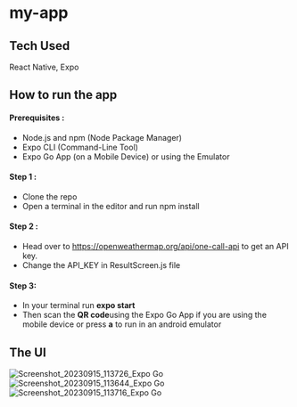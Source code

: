 # my-app
## Tech Used
React Native, Expo

## How to run the app
#### Prerequisites :
* Node.js and npm (Node Package Manager)
* Expo CLI (Command-Line Tool)
* Expo Go App (on a Mobile Device) or using the Emulator

#### Step 1 :
* Clone the repo
* Open a terminal in the editor and run npm install

#### Step 2 :
* Head over to  https://openweathermap.org/api/one-call-api to get an API key.
* Change the API_KEY in ResultScreen.js file

#### Step 3:
* In your terminal run **expo start**
* Then scan the **QR code**using the Expo Go App if you are using the mobile device or press **a** to run in an 
  android emulator

## The UI
![Screenshot_20230915_113726_Expo Go](https://github.com/pasansee/my-app/assets/73629170/cada1cb0-d60e-4be7-9dc5-cddbaeb75ea1)
![Screenshot_20230915_113644_Expo Go](https://github.com/pasansee/my-app/assets/73629170/53c35406-b913-40a7-a568-2436d1b0d198)
![Screenshot_20230915_113716_Expo Go](https://github.com/pasansee/my-app/assets/73629170/fc003e80-bc83-4b23-8416-03e9175aae50)
